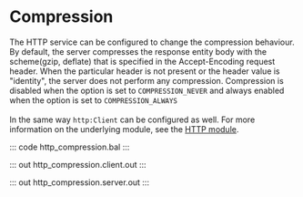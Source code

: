 # Compression

The HTTP service can be configured to change the compression behaviour. By default, the server
compresses the response entity body with the scheme(gzip, deflate) that is specified in the Accept-Encoding request header. When
the particular header is not present or the header value is "identity", the server does not perform any compression. Compression
is disabled when the option is set to `COMPRESSION_NEVER` and always enabled when the option is set to `COMPRESSION_ALWAYS`<br/><br/>
In the same way `http:Client` can be configured as well. For more information on the underlying module, 
see the [HTTP module](https://lib.ballerina.io/ballerina/http/latest/).

::: code http_compression.bal :::

::: out http_compression.client.out :::

::: out http_compression.server.out :::